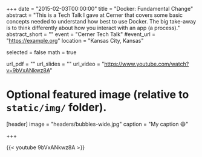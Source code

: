 +++
date = "2015-02-03T00:00:00"
title = "Docker: Fundamental Change"
abstract = "This is a Tech Talk I gave at Cerner that covers some basic concepts needed to understand how best to use Docker. The big take-away is to think differently about how you interact with an app (a process)."
abstract_short = ""
event = "Cerner Tech Talk"
#event_url = "https://example.org"
location = "Kansas City, Kansas"

selected = false
math = true

url_pdf = ""
url_slides = ""
url_video = "https://www.youtube.com/watch?v=9bVxANkwz8A"

# Optional featured image (relative to `static/img/` folder).
[header]
image = "headers/bubbles-wide.jpg"
caption = "My caption :smile:"

+++

{{< youtube 9bVxANkwz8A >}}
